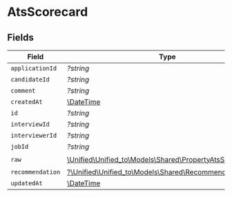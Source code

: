 # AtsScorecard


## Fields

| Field                                                                                                       | Type                                                                                                        | Required                                                                                                    | Description                                                                                                 |
| ----------------------------------------------------------------------------------------------------------- | ----------------------------------------------------------------------------------------------------------- | ----------------------------------------------------------------------------------------------------------- | ----------------------------------------------------------------------------------------------------------- |
| `applicationId`                                                                                             | *?string*                                                                                                   | :heavy_minus_sign:                                                                                          | N/A                                                                                                         |
| `candidateId`                                                                                               | *?string*                                                                                                   | :heavy_minus_sign:                                                                                          | N/A                                                                                                         |
| `comment`                                                                                                   | *?string*                                                                                                   | :heavy_minus_sign:                                                                                          | N/A                                                                                                         |
| `createdAt`                                                                                                 | [\DateTime](https://www.php.net/manual/en/class.datetime.php)                                               | :heavy_minus_sign:                                                                                          | N/A                                                                                                         |
| `id`                                                                                                        | *?string*                                                                                                   | :heavy_minus_sign:                                                                                          | N/A                                                                                                         |
| `interviewId`                                                                                               | *?string*                                                                                                   | :heavy_minus_sign:                                                                                          | N/A                                                                                                         |
| `interviewerId`                                                                                             | *?string*                                                                                                   | :heavy_minus_sign:                                                                                          | N/A                                                                                                         |
| `jobId`                                                                                                     | *?string*                                                                                                   | :heavy_minus_sign:                                                                                          | N/A                                                                                                         |
| `raw`                                                                                                       | [\Unified\Unified_to\Models\Shared\PropertyAtsScorecardRaw](../../models/shared/PropertyAtsScorecardRaw.md) | :heavy_check_mark:                                                                                          | N/A                                                                                                         |
| `recommendation`                                                                                            | [?\Unified\Unified_to\Models\Shared\Recommendation](../../models/shared/Recommendation.md)                  | :heavy_minus_sign:                                                                                          | N/A                                                                                                         |
| `updatedAt`                                                                                                 | [\DateTime](https://www.php.net/manual/en/class.datetime.php)                                               | :heavy_minus_sign:                                                                                          | N/A                                                                                                         |